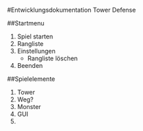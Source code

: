 #Entwicklungsdokumentation Tower Defense

##Startmenu

1. Spiel starten
2. Rangliste
3. Einstellungen
	* Rangliste löschen
4. Beenden

##Spielelemente

1. Tower
2. Weg?
3. Monster
4. GUI
5. 

